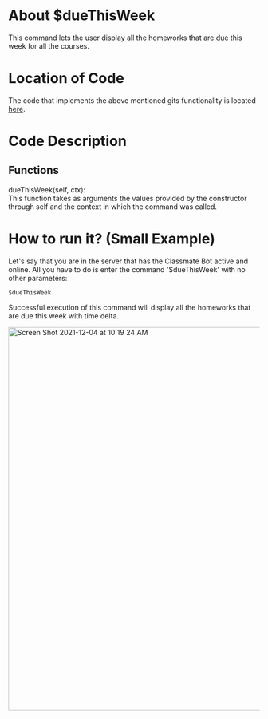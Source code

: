 # About $dueThisWeek
This command lets the user display all the homeworks that are due this week for all the courses. 

# Location of Code
The code that implements the above mentioned gits functionality is located [here](https://github.com/SE21-Team2/ClassMateBot/blob/main/cogs/deadline.py).

# Code Description
## Functions
dueThisWeek(self, ctx): <br>
This function takes as arguments the values provided by the constructor through self and the context in which the command was called. 

# How to run it? (Small Example)
Let's say that you are in the server that has the Classmate Bot active and online. All you have to do is 
enter the command '$dueThisWeek' with no other parameters:

```
$dueThisWeek
```
Successful execution of this command will display all the homeworks that are due this week with time delta.

<img width="769" alt="Screen Shot 2021-12-04 at 10 19 24 AM" src="https://user-images.githubusercontent.com/78971563/144714876-4d3a7226-91f7-4b6e-8e1b-a15d45e1e3d0.png">
